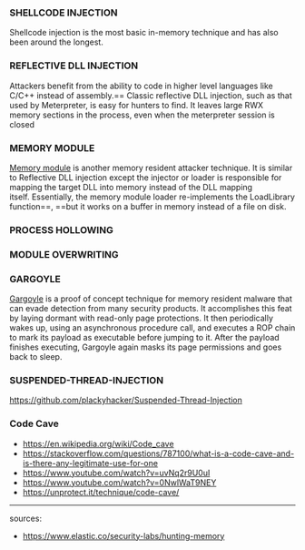 
### SHELLCODE INJECTION
Shellcode injection is the most basic in-memory technique and has also been around the longest.
### REFLECTIVE DLL INJECTION
Attackers benefit from the ability to code in higher level languages like C/C++ instead of assembly.==
Classic reflective DLL injection, such as that used by Meterpreter, is easy for hunters to find. It leaves large RWX memory sections in the process, even when the meterpreter session is closed
### MEMORY MODULE
[Memory module](https://github.com/fancycode/MemoryModule) is another memory resident attacker technique. It is similar to Reflective DLL injection except the injector or loader is responsible for mapping the target DLL into memory instead of the DLL mapping itself. Essentially, the memory module loader re-implements the LoadLibrary function==, ==but it works on a buffer in memory instead of a file on disk.
### PROCESS HOLLOWING
### MODULE OVERWRITING
### GARGOYLE
[Gargoyle](https://jlospinoso.github.io/security/assembly/c/cpp/developing/software/2017/03/04/gargoyle-memory-analysis-evasion.html) is a proof of concept technique for memory resident malware that can evade detection from many security products. It accomplishes this feat by laying dormant with read-only page protections. It then periodically wakes up, using an asynchronous procedure call, and executes a ROP chain to mark its payload as executable before jumping to it. After the payload finishes executing, Gargoyle again masks its page permissions and goes back to sleep.
### SUSPENDED-THREAD-INJECTION
https://github.com/plackyhacker/Suspended-Thread-Injection
### Code Cave
- https://en.wikipedia.org/wiki/Code_cave
- https://stackoverflow.com/questions/787100/what-is-a-code-cave-and-is-there-any-legitimate-use-for-one
- https://www.youtube.com/watch?v=uvNq2r9U0uI
- https://www.youtube.com/watch?v=0NwlWaT9NEY
- https://unprotect.it/technique/code-cave/


---

sources:
- https://www.elastic.co/security-labs/hunting-memory